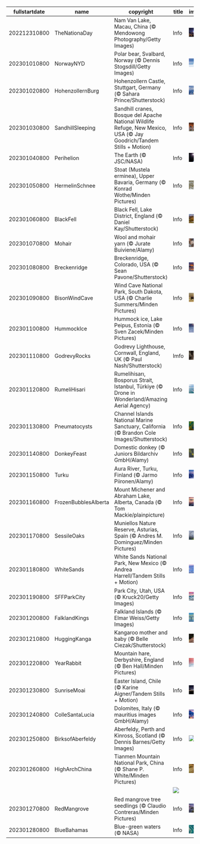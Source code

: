 |fullstartdate|name|copyright|title|image|
|--|--|--|--|--|
202212310800|TheNationaDay|Nam Van Lake, Macau, China (© Mendowong Photography/Getty Images)|Info|![](/en-AU/2023/01/202212310800TheNationaDay.jpg)|
202301010800|NorwayNYD|Polar bear, Svalbard, Norway (© Dennis Stogsdill/Getty Images)|Info|![](/en-AU/2023/01/202301010800NorwayNYD.jpg)|
202301020800|HohenzollernBurg|Hohenzollern Castle, Stuttgart, Germany (© Sahara Prince/Shutterstock)|Info|![](/en-AU/2023/01/202301020800HohenzollernBurg.jpg)|
202301030800|SandhillSleeping|Sandhill cranes, Bosque del Apache National Wildlife Refuge, New Mexico, USA (© Jay Goodrich/Tandem Stills + Motion)|Info|![](/en-AU/2023/01/202301030800SandhillSleeping.jpg)|
202301040800|Perihelion|The Earth (© JSC/NASA)|Info|![](/en-AU/2023/01/202301040800Perihelion.jpg)|
202301050800|HermelinSchnee|Stoat (Mustela erminea), Upper Bavaria, Germany (© Konrad Wothe/Minden Pictures)|Info|![](/en-AU/2023/01/202301050800HermelinSchnee.jpg)|
202301060800|BlackFell|Black Fell, Lake District, England (© Daniel Kay/Shutterstock)|Info|![](/en-AU/2023/01/202301060800BlackFell.jpg)|
202301070800|Mohair|Wool and mohair yarn (© Jurate Buiviene/Alamy)|Info|![](/en-AU/2023/01/202301070800Mohair.jpg)|
202301080800|Breckenridge|Breckenridge, Colorado, USA (© Sean Pavone/Shutterstock)|Info|![](/en-AU/2023/01/202301080800Breckenridge.jpg)|
202301090800|BisonWindCave|Wind Cave National Park, South Dakota, USA (© Charlie Summers/Minden Pictures)|Info|![](/en-AU/2023/01/202301090800BisonWindCave.jpg)|
202301100800|HummockIce|Hummock ice, Lake Peipus, Estonia (© Sven Zacek/Minden Pictures)|Info|![](/en-AU/2023/01/202301100800HummockIce.jpg)|
202301110800|GodrevyRocks|Godrevy Lighthouse, Cornwall, England, UK (© Paul Nash/Shutterstock)|Imfo|![](/en-AU/2023/01/202301110800GodrevyRocks.jpg)|
202301120800|RumeliHisari|Rumelihisarı, Bosporus Strait, Istanbul, Türkiye (© Drone in Wonderland/Amazing Aerial Agency)|Info|![](/en-AU/2023/01/202301120800RumeliHisari.jpg)|
202301130800|Pneumatocysts|Channel Islands National Marine Sanctuary, California (© Brandon Cole Images/Shutterstock)|Info|![](/en-AU/2023/01/202301130800Pneumatocysts.jpg)|
202301140800|DonkeyFeast|Domestic donkey (© Juniors Bildarchiv GmbH/Alamy)|Info|![](/en-AU/2023/01/202301140800DonkeyFeast.jpg)|
202301150800|Turku|Aura River, Turku, Finland (© Jarmo Piironen/Alamy)|Info|![](/en-AU/2023/01/202301150800Turku.jpg)|
202301160800|FrozenBubblesAlberta|Mount Michener and Abraham Lake, Alberta, Canada (© Tom Mackie/plainpicture)|Info|![](/en-AU/2023/01/202301160800FrozenBubblesAlberta.jpg)|
202301170800|SessileOaks|Muniellos Nature Reserve, Asturias, Spain (© Andres M. Dominguez/Minden Pictures)|Info|![](/en-AU/2023/01/202301170800SessileOaks.jpg)|
202301180800|WhiteSands|White Sands National Park, New Mexico (© Andrea Harrell/Tandem Stills + Motion)|Info|![](/en-AU/2023/01/202301180800WhiteSands.jpg)|
202301190800|SFFParkCity|Park City, Utah, USA (© Kruck20/Getty Images)|Info|![](/en-AU/2023/01/202301190800SFFParkCity.jpg)|
202301200800|FalklandKings|Falkland Islands (© Elmar Weiss/Getty Images)|Info|![](/en-AU/2023/01/202301200800FalklandKings.jpg)|
202301210800|HuggingKanga|Kangaroo mother and baby (© Belle Ciezak/Shutterstock)|Info|![](/en-AU/2023/01/202301210800HuggingKanga.jpg)|
202301220800|YearRabbit|Mountain hare, Derbyshire, England (© Ben Hall/Minden Pictures)|Info|![](/en-AU/2023/01/202301220800YearRabbit.jpg)|
202301230800|SunriseMoai|Easter Island, Chile (© Karine Aigner/Tandem Stills + Motion)|Info|![](/en-AU/2023/01/202301230800SunriseMoai.jpg)|
202301240800|ColleSantaLucia|Dolomites, Italy (© mauritius images GmbH/Alamy)|Info|![](/en-AU/2023/01/202301240800ColleSantaLucia.jpg)|
202301250800|BirksofAberfeldy|Aberfeldy, Perth and Kinross, Scotland (© Dennis Barnes/Getty Images)|Info|![](/en-AU/2023/01/202301250800BirksofAberfeldy.jpg)|
202301260800|HighArchChina|Tianmen Mountain National Park, China (© Shane P. White/Minden Pictures)|Info|![](/en-AU/2023/01/202301260800HighArchChina.jpg)|
||||![](/en-AU/2023/01/.jpg)|
202301270800|RedMangrove|Red mangrove tree seedlings (© Claudio Contreras/Minden Pictures)|Info|![](/en-AU/2023/01/202301270800RedMangrove.jpg)|
202301280800|BlueBahamas|Blue-green waters (© NASA)|Info|![](/en-AU/2023/01/202301280800BlueBahamas.jpg)|
